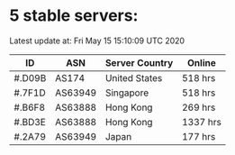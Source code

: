 # 5 stable servers:

Latest update at: Fri May 15 15:10:09 UTC 2020

| ID | ASN | Server Country | Online |
| -- | --- | -------------- | ------ |
| #.D09B | AS174 | United States | 518 hrs |
| #.7F1D | AS63949 | Singapore | 518 hrs |
| #.B6F8 | AS63888 | Hong Kong | 269 hrs |
| #.BD3E | AS63888 | Hong Kong | 1337 hrs |
| #.2A79 | AS63949 | Japan | 177 hrs |


